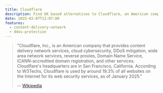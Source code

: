 ```yaml
---
title: Cloudflare
description: Find UK based alternatives to Cloudflare, an American company that provides content delivery network services
date: 2025-02-07T12:07:00
features:
  - content-delivery-network
  - ddos-protection
---
```

> "Cloudflare, Inc., is an American company that provides content delivery network services, cloud cybersecurity, DDoS mitigation, wide area network services, reverse proxies, Domain Name Service, ICANN-accredited domain registration, and other services. Cloudflare's headquarters are in San Francisco, California. According to W3Techs, Cloudflare is used by around 19.3% of all websites on the Internet for its web security services, as of January 2025."
> 
>  -- [Wikipedia](https://en.wikipedia.org/wiki/Cloudflare)